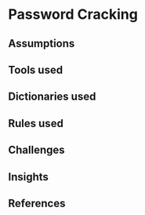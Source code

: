 # Password Cracking

## Assumptions

## Tools used

## Dictionaries used

## Rules used

## Challenges

## Insights

## References
